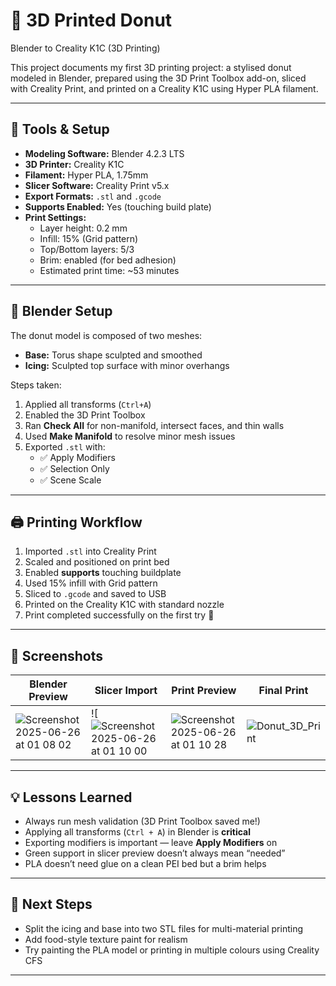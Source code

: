 # 🍩 3D Printed Donut
Blender to Creality K1C (3D Printing)

This project documents my first 3D printing project: a stylised donut modeled in Blender, prepared using the 3D Print Toolbox add-on, sliced with Creality Print, and printed on a Creality K1C using Hyper PLA filament.

---

## 🧰 Tools & Setup

- **Modeling Software:** Blender 4.2.3 LTS
- **3D Printer:** Creality K1C
- **Filament:** Hyper PLA, 1.75mm
- **Slicer Software:** Creality Print v5.x
- **Export Formats:** `.stl` and `.gcode`
- **Supports Enabled:** Yes (touching build plate)
- **Print Settings:**  
  - Layer height: 0.2 mm  
  - Infill: 15% (Grid pattern)  
  - Top/Bottom layers: 5/3  
  - Brim: enabled (for bed adhesion)  
  - Estimated print time: ~53 minutes  

---

## 🧩 Blender Setup

The donut model is composed of two meshes:
- **Base:** Torus shape sculpted and smoothed
- **Icing:** Sculpted top surface with minor overhangs

Steps taken:
1. Applied all transforms (`Ctrl+A`)
2. Enabled the 3D Print Toolbox
3. Ran **Check All** for non-manifold, intersect faces, and thin walls
4. Used **Make Manifold** to resolve minor mesh issues
5. Exported `.stl` with:
   - ✅ Apply Modifiers
   - ✅ Selection Only
   - ✅ Scene Scale

---

## 🖨️ Printing Workflow

1. Imported `.stl` into Creality Print
2. Scaled and positioned on print bed
3. Enabled **supports** touching buildplate
4. Used 15% infill with Grid pattern
5. Sliced to `.gcode` and saved to USB
6. Printed on the Creality K1C with standard nozzle
7. Print completed successfully on the first try 🎉

---

## 📸 Screenshots

| Blender Preview | Slicer Import | Print Preview | Final Print |
|-----------------|---------------|----------------|--------------|
|![Screenshot 2025-06-26 at 01 08 02](https://github.com/user-attachments/assets/64b81350-cf62-4b15-9467-1346c913f0f7) |![![Screenshot 2025-06-26 at 01 10 00](https://github.com/user-attachments/assets/9a37b7c7-d792-4cd3-8e67-c20dc4bca90e) | ![Screenshot 2025-06-26 at 01 10 28](https://github.com/user-attachments/assets/b003911c-08a3-4848-984a-a3d80b7f1f45)| ![Donut_3D_Print](https://github.com/user-attachments/assets/c1f012cb-446e-4c4d-87ca-a02a5e55bedd)|



---

## 💡 Lessons Learned

- Always run mesh validation (3D Print Toolbox saved me!)
- Applying all transforms (`Ctrl + A`) in Blender is **critical**
- Exporting modifiers is important — leave **Apply Modifiers** on
- Green support in slicer preview doesn’t always mean “needed”
- PLA doesn’t need glue on a clean PEI bed but a brim helps

---

## 🔁 Next Steps

- Split the icing and base into two STL files for multi-material printing
- Add food-style texture paint for realism
- Try painting the PLA model or printing in multiple colours using Creality CFS

---
